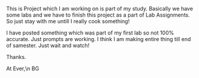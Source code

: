 This is Project which I am working on is part of my study. Basically we have some labs and we have to finish this project as a part of Lab Assignments. 
So just stay with me untill I really cook something!

I have posted something which was part of my first lab so not 100% accurate. Just prompts are working. I think I am making entire thing till end of samester. Just wait and watch!

Thanks.

At Ever,\n
BG